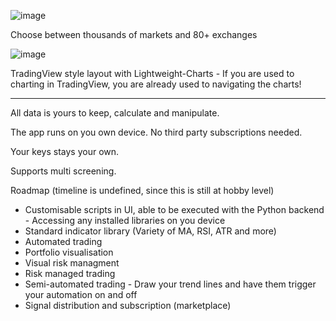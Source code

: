 ![image](https://github.com/user-attachments/assets/cc6fceb1-9a92-46d8-836a-3f46e3b503a8)

Choose between thousands of markets and 80+ exchanges

![image](https://github.com/user-attachments/assets/3ada5b0a-278a-4890-a2f2-2f60ede1f27f)

TradingView style layout with Lightweight-Charts - If you are used to charting in TradingView, you are already used to navigating the charts!

---

All data is yours to keep, calculate and manipulate. 

The app runs on you own device. No third party subscriptions needed.

Your keys stays your own.

Supports multi screening.


Roadmap (timeline is undefined, since this is still at hobby level)
- Customisable scripts in UI, able to be executed with the Python backend - Accessing any installed libraries on you device
- Standard indicator library (Variety of MA, RSI, ATR and more)
- Automated trading
- Portfolio visualisation
- Visual risk managment
- Risk managed trading
- Semi-automated trading - Draw your trend lines and have them trigger your automation on and off
- Signal distribution and subscription (marketplace)
